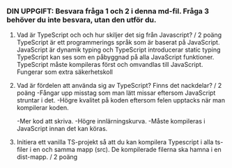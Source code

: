 ### DIN UPPGIFT: Besvara fråga 1 och 2 i denna md-fil. Fråga 3 behöver du inte besvara, utan den utför du.


1. Vad är TypeScript och och hur skiljer det sig från Javascript? / 2 poäng
    TypeScript är ett programmerings språk som är baserat på JavaScript.
    JavaScript är dynamik typing och TypeScript introducerar static typing
    TypeScript kan ses som en påbyggnad på alla JavaScript funktioner.
    TypeScript måste kompileras först och omvandlas till JavaScript.
    Fungerar som extra säkerhetskoll

2. Vad är fördelen att använda sig av TypeScript? Finns det nackdelar? / 2 poäng
    -Fångar upp misstag som man lätt missar eftersom JavaScript struntar i det.
    -Högre kvalitet på koden eftersom felen upptacks när man kompilerar koden.

    -Mer kod att skriva.
    -Högre innlärningskurva.
    -Måste kompileras i JavaScript innan det kan köras.

3. Initiera ett vanilla TS-projekt så att du kan kompilera 
 Typescript i alla ts-filer i en och samma mapp (src). De kompilerade filerna ska hamna i en dist-mapp. / 2 poäng